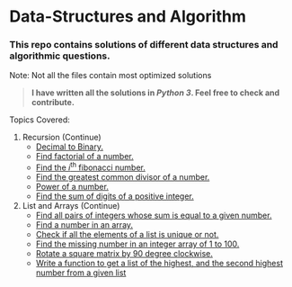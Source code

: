 # Data-Structures and Algorithm

### This repo contains solutions of different data structures and algorithmic questions.
Note: Not all the files contain most optimized solutions

> **I have written all the solutions in _Python 3_. Feel free to check and contribute.**

Topics Covered:

1. Recursion (Continue)
   - [Decimal to Binary.](/Python/Recursion/decimalToBinary.py)
   - [Find factorial of a number.](/Python/Recursion/factorial.py)
   - [Find the *i*<sup>th</sup> fibonacci number.](/Python/Recursion/fibonacci.py)
   - [Find the greatest common divisor of a number.](/Python/Recursion/gcd.py)
   - [Power of a number.](/Python/Recursion/power.py)
   - [Find the sum of digits of a positive integer.](/Python/Recursion/sum_of_digits.py)
2. List and Arrays (Continue)
   - [Find all pairs of integers whose sum is equal to a given number.](/Python/Array/findPairs.py)
   - [Find a number in an array.](/Python/Array/f_number.py)
   - [Check if all the elements of a list is unique or not.](/Python/Array/isUnique.py)
   - [Find the missing number in an integer array of 1 to 100.](/Python/Array/missingNumber.py)
   - [Rotate a square matrix by 90 degree clockwise.](/Python/Array/matrix_rotation.py)
   - [Write a function to get a list of the highest, and the second highest number from a given list](/Python/Array/findTwoHighestNumber.py)
